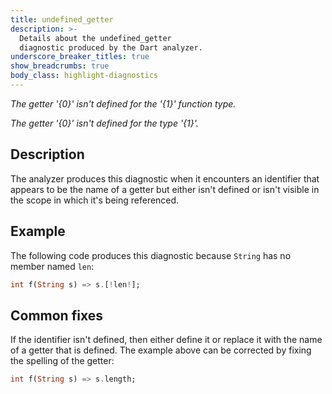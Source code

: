 ```yaml
---
title: undefined_getter
description: >-
  Details about the undefined_getter
  diagnostic produced by the Dart analyzer.
underscore_breaker_titles: true
show_breadcrumbs: true
body_class: highlight-diagnostics
---
```


_The getter '{0}' isn't defined for the '{1}' function type._

_The getter '{0}' isn't defined for the type '{1}'._

## Description

The analyzer produces this diagnostic when it encounters an identifier that
appears to be the name of a getter but either isn't defined or isn't
visible in the scope in which it's being referenced.

## Example

The following code produces this diagnostic because `String` has no member
named `len`:

```dart
int f(String s) => s.[!len!];
```

## Common fixes

If the identifier isn't defined, then either define it or replace it with
the name of a getter that is defined. The example above can be corrected by
fixing the spelling of the getter:

```dart
int f(String s) => s.length;
```
